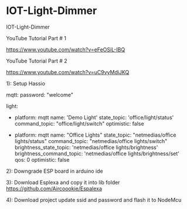 # IOT-Light-Dimmer
IOT-Light-Dimmer

YouTube Tutorial Part # 1

https://www.youtube.com/watch?v=eFeOSiL-IBQ

YouTube Tutorial Part # 2

https://www.youtube.com/watch?v=uC9vyMdiJKQ

1): Setup Hassio

mqtt:
    password: "welcome"

light:
  - platform: mqtt
    name: 'Demo Light'
    state_topic: 'office/light/status'
    command_topic: "office/light/switch"
    optimistic: false

  - platform: mqtt
    name: "Office Lights"
    state_topic: "netmedias/office lights/status"
    command_topic: "netmedias/office lights/switch"
    brightness_state_topic: 'netmedias/office lights/brightness'
    brightness_command_topic: 'netmedias/office lights/brightness/set'
    qos: 0
    optimistic: false 
	
	
2): Downgrade ESP board in arduino ide


3): Download Esplexa and copy it into lib folder
https://github.com/Aircoookie/Espalexa


4): Download project update ssid and password and flash it to NodeMcu
